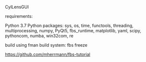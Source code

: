 CylLensGUI

requirements:

Python 3.7
Python packages:    sys, os, time, functools, threading, multiprocessing, numpy,
                    PyQt5, fbs_runtime, matplotlib, yaml, scipy, pythoncom,
                    numba, win32com, re
                    
build using fman build system: fbs freeze

https://github.com/mherrmann/fbs-tutorial